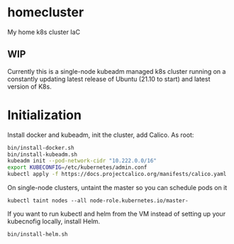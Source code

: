 # homecluster
My home k8s cluster IaC

## WIP

Currently this is a single-node kubeadm managed k8s cluster running on a constantly updating latest
release of Ubuntu (21.10 to start) and latest version of K8s.


# Initialization

Install docker and kubeadm, init the cluster, add Calico. As root:

```bash
bin/install-docker.sh
bin/install-kubeadm.sh
kubeadm init --pod-network-cidr "10.222.0.0/16"
export KUBECONFIG=/etc/kubernetes/admin.conf
kubectl apply -f https://docs.projectcalico.org/manifests/calico.yaml
```

On single-node clusters, untaint the master so you can schedule pods on it
```
kubectl taint nodes --all node-role.kubernetes.io/master-
```

If you want to run kubectl and helm from the VM instead of setting up your kubecnofig locally,
install Helm.

```
bin/install-helm.sh
```
